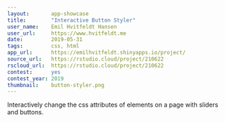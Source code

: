 ```yaml
---
layout:       app-showcase
title:        "Interactive Button Styler"
user_name:    Emil Hvitfeldt Hansen
user_url:     https://www.hvitfeldt.me
date:         2019-05-31
tags:         css, html
app_url:      https://emilhvitfeldt.shinyapps.io/project/
source_url:   https://rstudio.cloud/project/210622
rscloud_url:  https://rstudio.cloud/project/210622
contest:      yes
contest_year: 2019
thumbnail:    button-styler.png
---
```


Interactively change the css attributes of elements on a page with sliders and buttons.
  
